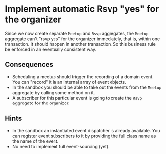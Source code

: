 # Implement automatic Rsvp "yes" for the organizer

Since we now create separate `Meetup` and `Rsvp` aggregates, the `Meetup` aggregate can't "rsvp yes" for the organizer immediately, that is, within one transaction. It should happen in another transaction. So this business rule be enforced in an eventually consistent way.
  
## Consequences

- Scheduling a meetup should trigger the recording of a domain event. You can "record" it in an internal array of event objects.
- In the sandbox you should be able to take out the events from the `Meetup` aggregate by calling some method on it.
- A subscriber for this particular event is going to create the `Rsvp` aggregate for the organizer.

## Hints

- In the sandbox an instantiated event dispatcher is already available. You can register event subscribers to it by providing the full class name as the name of the event.
- No need to implement full event-sourcing (yet).
